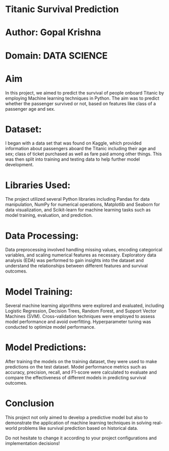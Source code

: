 # Titanic Survival Prediction 
# Author: Gopal Krishna 
# Domain: DATA SCIENCE 

# **Aim**
In this project, we aimed to predict the survival of people onboard Titanic by employing Machine learning techniques in Python. The aim was to predict whether the passenger survived or not, based on features like class of a passenger age and sex.

# **Dataset:**
I began with a data set that was found on Kaggle, which provided information about passengers aboard the Titanic including their age and sex; class of ticket purchased as well as fare paid among other things. This was then split into training and testing data to help further model development.

# **Libraries Used:**
The project utilized several Python libraries including Pandas for data manipulation, NumPy for numerical operations, Matplotlib and Seaborn for data visualization, and Scikit-learn for machine learning tasks such as model training, evaluation, and prediction.

# **Data Processing:**
Data preprocessing involved handling missing values, encoding categorical variables, and scaling numerical features as necessary. Exploratory data analysis (EDA) was performed to gain insights into the dataset and understand the relationships between different features and survival outcomes.

# **Model Training:**
Several machine learning algorithms were explored and evaluated, including Logistic Regression, Decision Trees, Random Forest, and Support Vector Machines (SVM). Cross-validation techniques were employed to assess model performance and avoid overfitting. Hyperparameter tuning was conducted to optimize model performance.

# **Model Predictions:**
After training the models on the training dataset, they were used to make predictions on the test dataset. Model performance metrics such as accuracy, precision, recall, and F1-score were calculated to evaluate and compare the effectiveness of different models in predicting survival outcomes.

# Conclusion 
This project not only aimed to develop a predictive model but also to demonstrate the application of machine learning techniques in solving real-world problems like survival prediction based on historical data.

Do not hesitate to change it according to your project configurations and implementation decisions!

